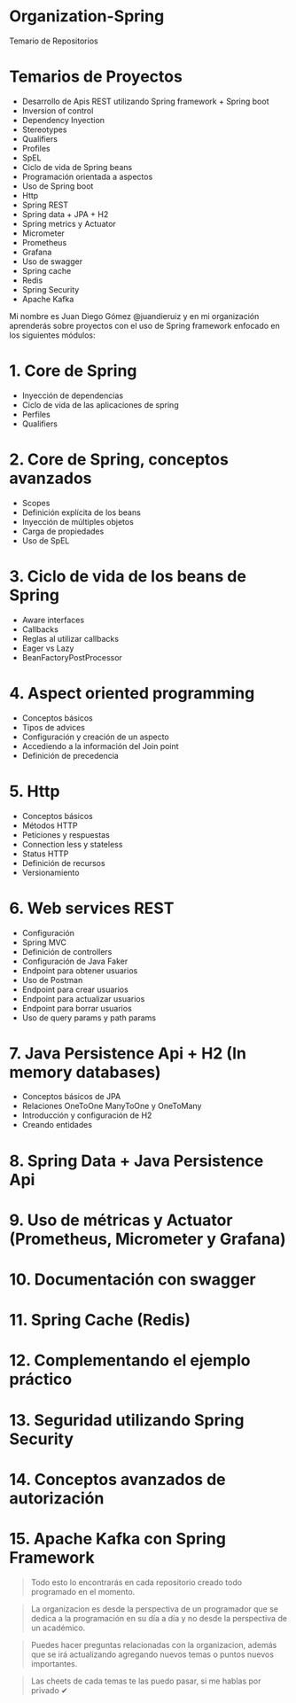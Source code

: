 # Organization-Spring
Temario de Repositorios

# Temarios de Proyectos
- Desarrollo de Apis REST utilizando Spring framework + Spring boot
- Inversion of control
- Dependency Inyection
- Stereotypes
- Qualifiers
- Profiles
- SpEL
- Ciclo de vida de Spring beans
- Programación orientada a aspectos
- Uso de Spring boot
- Http
- Spring REST
- Spring data + JPA + H2
- Spring metrics y Actuator
- Micrometer
- Prometheus
- Grafana
- Uso de swagger
- Spring cache
- Redis
- Spring Security
- Apache Kafka

Mi nombre es Juan Diego Gómez @juandieruiz y en mi organización aprenderás sobre proyectos con el uso de Spring framework enfocado en los siguientes módulos:

# 1. Core de Spring

- Inyección de dependencias
- Ciclo de vida de las aplicaciones de spring
- Perfiles
- Qualifiers

# 2. Core de Spring, conceptos avanzados

- Scopes
- Definición explícita de los beans
- Inyección de múltiples objetos
- Carga de propiedades
- Uso de SpEL

# 3. Ciclo de vida de los beans de Spring

- Aware interfaces
- Callbacks
- Reglas al utilizar callbacks
- Eager vs Lazy
- BeanFactoryPostProcessor

# 4. Aspect oriented programming

- Conceptos básicos
- Tipos de advices
- Configuración y creación de un aspecto
- Accediendo a la información del Join point
- Definición de precedencia

# 5. Http

- Conceptos básicos
- Métodos HTTP
- Peticiones y respuestas
- Connection less y stateless
- Status HTTP
- Definición de recursos
- Versionamiento

# 6. Web services REST

- Configuración
- Spring MVC
- Definición de controllers
- Configuración de Java Faker
- Endpoint para obtener usuarios
- Uso de Postman
- Endpoint para crear usuarios
- Endpoint para actualizar usuarios
- Endpoint para borrar usuarios
- Uso de query params y path params

# 7. Java Persistence Api + H2 (In memory databases)

- Conceptos básicos de JPA
- Relaciones OneToOne ManyToOne y OneToMany
- Introducción y configuración de H2
- Creando entidades

# 8. Spring Data + Java Persistence Api
# 9. Uso de métricas y Actuator (Prometheus, Micrometer y Grafana)
# 10. Documentación con swagger
# 11. Spring Cache (Redis)
# 12. Complementando el ejemplo práctico
# 13. Seguridad utilizando Spring Security
# 14. Conceptos avanzados de autorización
# 15. Apache Kafka con Spring Framework



>Todo esto lo encontrarás en cada repositorio creado todo programado en el momento.

>La organizacion es desde la perspectiva de un programador que se dedica a la programación en su día a día y no desde la perspectiva de un académico.

>Puedes hacer preguntas relacionadas con la organizacion, además que se irá actualizando agregando nuevos temas o puntos nuevos importantes.

>Las cheets de cada temas te las puedo pasar, si me hablas por privado ✔

